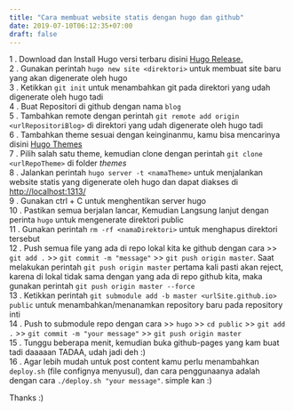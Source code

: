 ```yaml
---
title: "Cara membuat website statis dengan hugo dan github"
date: 2019-07-10T06:12:35+07:00
draft: false
---
```



1 . Download dan Install Hugo versi terbaru disini [Hugo Release.](https://github.com/gohugoio/hugo/releases)  
2 . Gunakan perintah `hugo new site <direktori>` untuk membuat site baru yang akan digenerate oleh hugo  
3 . Ketikkan `git init` untuk menambahkan git pada direktori yang udah digenerate oleh hugo tadi  
4 . Buat Repositori di github dengan nama `blog`  
5 . Tambahkan remote dengan perintah `git remote add origin <urlRepositoriBlog>` di direktori yang udah digenerate oleh hugo tadi  
6 . Tambahkan theme sesuai dengan keinginanmu, kamu bisa mencarinya disini [Hugo Themes](https://themes.gohugo.io/)  
7 . Pilih salah satu theme, kemudian clone dengan perintah `git clone <urlRepoTheme>` di folder *themes*  
8 . Jalankan perintah `hugo server -t <namaTheme>` untuk menjalankan website statis yang digenerate oleh hugo dan dapat diakses di [http://localhost:1313/](http://localhost:1313/)  
9 . Gunakan ctrl + C untuk menghentikan server hugo  
10 . Pastikan semua berjalan lancar, Kemudian Langsung lanjut dengan perinta `hugo` untuk mengenerate direktori public  
11 . Gunakan perintah `rm -rf <namaDirektori>` untuk menghapus direktori tersebut  
12 . Push semua file yang ada di repo lokal kita ke github dengan cara >> `git add .` >> `git commit -m "message"` >> `git push origin master`. Saat melakukan perintah `git push origin master` pertama kali pasti akan reject, karena di lokal tidak sama dengan yang ada di repo github kita, maka gunakan perintah `git push origin master --force`  
13 . Ketikkan perintah `git submodule add -b master <urlSite.github.io> public` untuk menambahkan/menanamkan repository baru pada repository inti  
14 . Push to submodule repo dengan cara >> `hugo` >> `cd public` >> `git add .` >> `git commit -m "your message"` >> `git push origin master`   
15 . Tunggu beberapa menit, kemudian buka github-pages yang kam buat tadi daaaaan TADAA, udah jadi deh :)  
16 . Agar lebih mudah untuk post content kamu perlu menambahkan `deploy.sh` (file confignya menyusul), dan cara penggunaanya adalah dengan cara `./deploy.sh "your message"`. simple kan :)  

Thanks :)